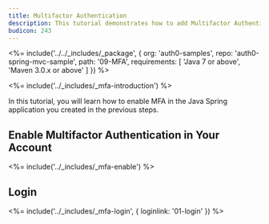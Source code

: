 ```yaml
---
title: Multifactor Authentication
description: This tutorial demonstrates how to add Multifactor Authentication to your Java Spring web app with Auth0.
budicon: 243
---
```


<%= include('../../_includes/_package', {
  org: 'auth0-samples',
  repo: 'auth0-spring-mvc-sample',
  path: '09-MFA',
  requirements: [
    'Java 7 or above',
    'Maven 3.0.x or above'
  ]
}) %>

<%= include('../_includes/_mfa-introduction') %>

In this tutorial, you will learn how to enable MFA in the Java Spring application you created in the previous steps.

## Enable Multifactor Authentication in Your Account

<%= include('../_includes/_mfa-enable') %>

## Login

<%= include('../_includes/_mfa-login', { loginlink: '01-login' }) %>
